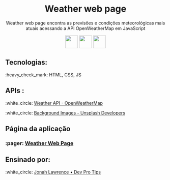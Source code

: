 <h1 align="center">Weather web page</h1>
<p align="center">Weather web page encontra as previsões e condições meteorológicas mais atuais acessando a API OpenWeatherMap em JavaScript</strong></p>
<p align="center">
 <img src="https://cdn.jsdelivr.net/gh/devicons/devicon/icons/html5/html5-original.svg" width="40px" />
 <img src="https://cdn.jsdelivr.net/gh/devicons/devicon/icons/css3/css3-original.svg" width="40px"/>
 <img src="https://cdn.jsdelivr.net/gh/devicons/devicon/icons/javascript/javascript-original.svg" width="40px"/>
</p>

<h2><strong>Tecnologias: </strong></h2>
<p>:heavy_check_mark: HTML, CSS, JS</p>
<h2><strong>APIs :</strong></h2>
<p>:white_circle: <a href="https://openweathermap.org/api">Weather API - OpenWeatherMap</a></p>
<p>:white_circle: <a href="https://unsplash.com/developers">Background Images - Unsplash Developers</a></p>

<h2><strong>Página da aplicação</strong></h2>
<h3>:pager: <a href="https://www.youtube.com/@DevProTips">Weather Web Page</a></h3>

<h2><strong>Ensinado por:</strong></h2>
<p>:white_circle: <a href="https://www.youtube.com/@DevProTips">
Jonah Lawrence • Dev Pro Tips</a></p>
